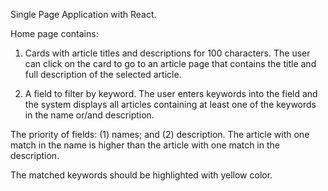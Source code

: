 Single Page Application with React.

Home page contains:

1. Cards with article titles and descriptions for 100 characters. The user can
   click on the card to go to an article page that contains the title and full
   description of the selected article.

2. A field to filter by keyword. The user enters keywords into the field and the
   system displays all articles containing at least one of the keywords in the
   name or/and description.

The priority of fields: (1) names; and (2) description. The article with one
match in the name is higher than the article with one match in the description.

The matched keywords should be highlighted with yellow color.
